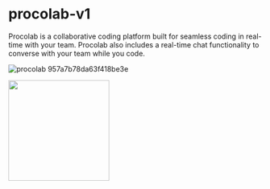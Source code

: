 # procolab-v1
Procolab is a collaborative coding platform built for seamless coding in real-time with your team. Procolab also includes a real-time chat functionality to converse with your team while you code.

![procolab 957a7b78da63f418be3e](https://user-images.githubusercontent.com/59359937/186280746-7d9bd5a3-ae32-4926-b24f-9af96be34a0e.jpg)

<img src="https://user-images.githubusercontent.com/59359937/186280746-7d9bd5a3-ae32-4926-b24f-9af96be34a0e.jpg" width="200" />
